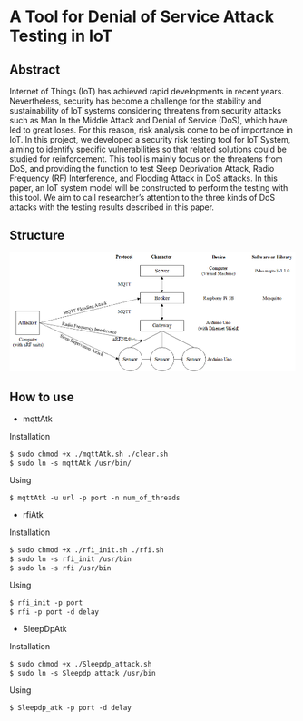 # A Tool for Denial of Service Attack Testing in IoT

## Abstract

Internet of Things (IoT) has achieved rapid developments in recent years. Nevertheless, security has become a challenge for the stability and sustainability of IoT systems considering threatens from security attacks such as Man In the Middle Attack and Denial of Service (DoS), which have led to great loses. For this reason, risk analysis come to be of importance in IoT. In this project, we developed a security risk testing tool for IoT System, aiming to identify specific vulnerabilities so that related solutions could be studied for reinforcement. This tool is mainly focus on the threatens from DoS, and providing the function to test Sleep Deprivation Attack, Radio Frequency (RF) Interference, and Flooding Attack in DoS attacks. In this paper, an IoT system model will be constructed to perform the testing with this tool. We aim to call researcher’s attention to the three kinds of DoS attacks with the testing results described in this paper.

## Structure

![structure of DoS testing](https://github.com/CongBao/DoS-Tool-for-IoT-Testing/blob/master/model.png)

## How to use

+ mqttAtk

Installation

    $ sudo chmod +x ./mqttAtk.sh ./clear.sh
    $ sudo ln -s mqttAtk /usr/bin/

Using

    $ mqttAtk -u url -p port -n num_of_threads

+ rfiAtk

Installation

    $ sudo chmod +x ./rfi_init.sh ./rfi.sh
    $ sudo ln -s rfi_init /usr/bin
    $ sudo ln -s rfi /usr/bin

Using

    $ rfi_init -p port
    $ rfi -p port -d delay 

+ SleepDpAtk

Installation

    $ sudo chmod +x ./Sleepdp_attack.sh
    $ sudo ln -s Sleepdp_attack /usr/bin

Using

    $ Sleepdp_atk -p port -d delay